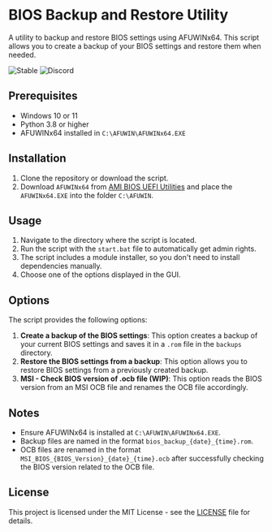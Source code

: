 # BIOS Backup and Restore Utility

A utility to backup and restore BIOS settings using AFUWINx64. This script allows you to create a backup of your BIOS settings and restore them when needed.

![Stable](https://img.shields.io/badge/status-stable-brightgreen) 
![Discord](https://dcbadge.limes.pink/api/shield/741265873779818566?compact=true)

## Prerequisites

- Windows 10 or 11
- Python 3.8 or higher
- AFUWINx64 installed in `C:\AFUWIN\AFUWINx64.EXE`

## Installation

1. Clone the repository or download the script.
2. Download `AFUWINx64` from [AMI BIOS UEFI Utilities](https://www.ami.com/bios-uefi-utilities/) and place the `AFUWINx64.EXE` into the folder `C:\AFUWIN`.

## Usage

1. Navigate to the directory where the script is located.
2. Run the script with the `start.bat` file to automatically get admin rights.
3. The script includes a module installer, so you don't need to install dependencies manually.
4. Choose one of the options displayed in the GUI.

## Options

The script provides the following options:

1. **Create a backup of the BIOS settings**: This option creates a backup of your current BIOS settings and saves it in a `.rom` file in the `backups` directory.
2. **Restore the BIOS settings from a backup**: This option allows you to restore BIOS settings from a previously created backup.
3. **MSI - Check BIOS version of .ocb file (WIP)**: This option reads the BIOS version from an MSI OCB file and renames the OCB file accordingly.

## Notes

- Ensure AFUWINx64 is installed at `C:\AFUWIN\AFUWINx64.EXE`.
- Backup files are named in the format `bios_backup_{date}_{time}.rom`.
- OCB files are renamed in the format `MSI_BIOS_{BIOS_Version}_{date}_{time}.ocb` after successfully checking the BIOS version related to the OCB file.

## License

This project is licensed under the MIT License - see the [LICENSE](LICENSE) file for details.
